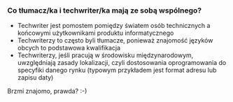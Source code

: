 ### Co tłumacz/ka i techwriter/ka mają ze sobą wspólnego?

- <!-- .element: class="fragment fade-in-then-semi-out" --> Techwriter jest pomostem pomiędzy światem osób technicznych a końcowymi użytkownikami produktu informatycznego
- <!-- .element: class="fragment fade-in-then-semi-out" --> Techwriterzy to często byli tłumacze, ponieważ znajomość języków obcych to podstawowa kwalifikacja
- <!-- .element: class="fragment fade-in-then-semi-out" --> Techwriterzy, jeśli pracują w środowisku międzynarodowym, uwzględniają zasady lokalizacji, czyli dostosowania oprogramowania do specyfiki danego rynku (typowym przykładem jest format adresu lub zapisu daty)

Brzmi znajomo, prawda? :-)
<!-- .element: class="fragment fade-in" -->
